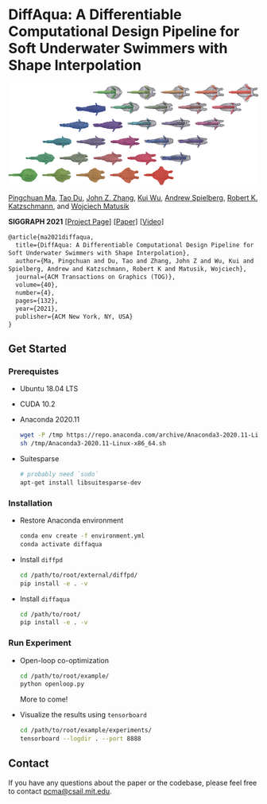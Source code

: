 # DiffAqua: A Differentiable Computational Design Pipeline for Soft Underwater Swimmers with Shape Interpolation

![teaser](assets/teaser.png)

[Pingchuan Ma](https://pingchuan.ma/),
[Tao Du](https://people.csail.mit.edu/taodu/),
[John Z. Zhang](http://bnc.mit.edu/),
[Kui Wu](https://people.csail.mit.edu/kuiwu/),
[Andrew Spielberg](http://www.andrewspielberg.com/),
[Robert K. Katzschmann](https://srl.ethz.ch/the-group/prof-robert-katzschmann.html),
and
[Wojciech Matusik](http://people.csail.mit.edu/wojciech/)

**SIGGRAPH 2021**
[[Project Page]](http://diffaqua.csail.mit.edu/)
[[Paper]](https://arxiv.org/abs/2104.00837)
[[Video]](https://youtu.be/fVUfXIJEQDg)

```text
@article{ma2021diffaqua,
  title={DiffAqua: A Differentiable Computational Design Pipeline for Soft Underwater Swimmers with Shape Interpolation},
  author={Ma, Pingchuan and Du, Tao and Zhang, John Z and Wu, Kui and Spielberg, Andrew and Katzschmann, Robert K and Matusik, Wojciech},
  journal={ACM Transactions on Graphics (TOG)},
  volume={40},
  number={4},
  pages={132},
  year={2021},
  publisher={ACM New York, NY, USA}
}
```

## Get Started

### Prerequistes

- Ubuntu 18.04 LTS
- CUDA 10.2
- Anaconda 2020.11

    ```sh
    wget -P /tmp https://repo.anaconda.com/archive/Anaconda3-2020.11-Linux-x86_64.sh
    sh /tmp/Anaconda3-2020.11-Linux-x86_64.sh
    ```

- Suitesparse

    ```sh
    # probably need `sudo`
    apt-get install libsuitesparse-dev
    ```

### Installation

- Restore Anaconda environment

    ```sh
    conda env create -f environment.yml
    conda activate diffaqua
    ```

- Install `diffpd`

    ```sh
    cd /path/to/root/external/diffpd/
    pip install -e . -v
    ```

- Install `diffaqua`

    ```sh
    cd /path/to/root/
    pip install -e . -v
    ```

### Run Experiment

- Open-loop co-optimization

    ```sh
    cd /path/to/root/example/
    python openloop.py
    ```

    More to come!

- Visualize the results using `tensorboard`

    ```sh
    cd /path/to/root/example/experiments/
    tensorboard --logdir . --port 8888
    ```

## Contact

If you have any questions about the paper or the codebase, please feel free to contact [pcma@csail.mit.edu](mailto:pcma@csail.mit.edu).
